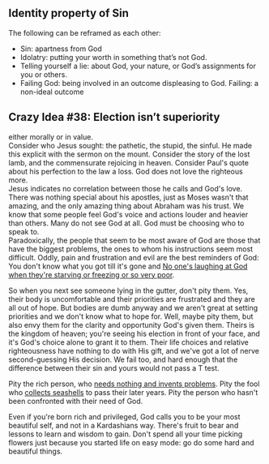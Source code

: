 ## Identity property of Sin
The following can be reframed as each other:
 - Sin: apartness from God
 - Idolatry: putting your worth in something that’s not God.
 - Telling yourself a lie: about God, your nature, or God’s assignments for you or others.  
 - Failing God: being involved in an outcome displeasing to God. Failing: a non-ideal outcome

## Crazy Idea #38: Election isn’t superiority
either morally or in value.  
Consider who Jesus sought: the pathetic, the stupid, the sinful.  He made this explicit with the sermon on the mount. Consider the story of the lost lamb, and the commensurate rejoicing in heaven.  Consider Paul's quote about his perfection to the law a loss. God does not love the righteous more.  
Jesus indicates no correlation between those he calls and God's love.  There was nothing special about his apostles, just as Moses wasn't that amazing, and the only amazing thing about Abraham was his trust. 
We know that some people feel God's voice and actions louder and heavier than others.  Many do not see God at all. God must be choosing who to speak to.  
Paradoxically, the people that seem to be most aware of God are those that have the biggest problems, the ones to whom his instructions seem most difficult.  Oddly, pain and frustration and evil are the best reminders of God: You don't know what you got till it's gone and [No one's laughing at God when they're starving or freezing or so very poor](https://www.youtube.com/watch?v=-pxRXP3w-sQ).

So when you next see someone lying in the gutter, don't pity them. Yes, their body is uncomfortable and their priorities are frustrated and they are all out of hope.  But bodies are dumb anyway and we aren't great at setting priorities and we don't know what to hope for.  Well, maybe pity them, but also envy them for the clarity and opportunity God's given them. Theirs is the kingdom of heaven; you're seeing his election in front of your face, and it's God's choice alone to grant it to them.  Their life choices and relative righteousness have nothing to do with His gift, and we've got a lot of nerve second-guessing His decision.  We fail too, and hard enough that the difference between their sin and yours would not pass a T test.  

Pity the rich person, who [needs nothing and invents problems](https://en.wikipedia.org/wiki/Rush_Limbaugh).  Pity the fool who [collects seashells](https://www.desiringgod.org/books/dont-waste-your-life) to pass their later years. Pity the person who hasn't been confronted with their need of God. 

Even if you're born rich and privileged, God calls you to be your most beautiful self, and not in a Kardashians way.  There's fruit to bear and lessons to learn and wisdom to gain.  Don't spend all your time picking flowers just because you started life on easy mode: go do some hard and beautiful things.
